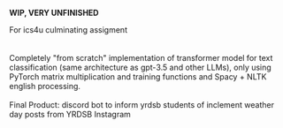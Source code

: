 **WIP, VERY UNFINISHED**

For ics4u culminating assigment
<br/>
<br/>
<br/>
Completely "from scratch" implementation of transformer model for text classification (same architecture as gpt-3.5 and other LLMs), only using PyTorch matrix multiplication and training functions and Spacy + NLTK english processing.
<br/>
<br/>
Final Product: discord bot to inform yrdsb students of inclement weather day posts from YRDSB Instagram
